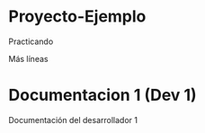 # Proyecto-Ejemplo
Practicando

Más líneas

# Documentacion 1 (Dev 1)
Documentación del desarrollador 1